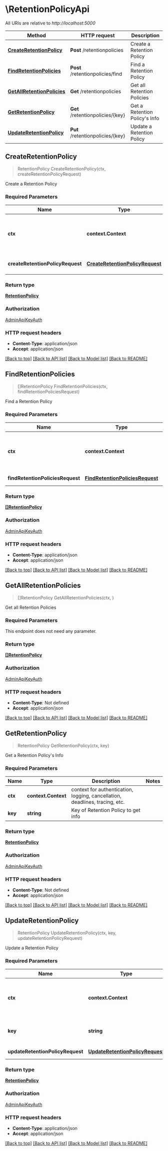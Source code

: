 # \RetentionPolicyApi

All URIs are relative to *http://localhost:5000*

Method | HTTP request | Description
------------- | ------------- | -------------
[**CreateRetentionPolicy**](RetentionPolicyApi.md#CreateRetentionPolicy) | **Post** /retentionpolicies | Create a Retention Policy
[**FindRetentionPolicies**](RetentionPolicyApi.md#FindRetentionPolicies) | **Post** /retentionpolicies/find | Find a Retention Policy
[**GetAllRetentionPolicies**](RetentionPolicyApi.md#GetAllRetentionPolicies) | **Get** /retentionpolicies | Get all Retention Policies
[**GetRetentionPolicy**](RetentionPolicyApi.md#GetRetentionPolicy) | **Get** /retentionpolicies/{key} | Get a Retention Policy&#39;s Info
[**UpdateRetentionPolicy**](RetentionPolicyApi.md#UpdateRetentionPolicy) | **Put** /retentionpolicies/{key} | Update a Retention Policy



## CreateRetentionPolicy

> RetentionPolicy CreateRetentionPolicy(ctx, createRetentionPolicyRequest)

Create a Retention Policy

### Required Parameters


Name | Type | Description  | Notes
------------- | ------------- | ------------- | -------------
**ctx** | **context.Context** | context for authentication, logging, cancellation, deadlines, tracing, etc.
**createRetentionPolicyRequest** | [**CreateRetentionPolicyRequest**](CreateRetentionPolicyRequest.md)| Retention Policy information | 

### Return type

[**RetentionPolicy**](RetentionPolicy.md)

### Authorization

[AdminApiKeyAuth](../README.md#AdminApiKeyAuth)

### HTTP request headers

- **Content-Type**: application/json
- **Accept**: application/json

[[Back to top]](#) [[Back to API list]](../README.md#documentation-for-api-endpoints)
[[Back to Model list]](../README.md#documentation-for-models)
[[Back to README]](../README.md)


## FindRetentionPolicies

> []RetentionPolicy FindRetentionPolicies(ctx, findRetentionPoliciesRequest)

Find a Retention Policy

### Required Parameters


Name | Type | Description  | Notes
------------- | ------------- | ------------- | -------------
**ctx** | **context.Context** | context for authentication, logging, cancellation, deadlines, tracing, etc.
**findRetentionPoliciesRequest** | [**FindRetentionPoliciesRequest**](FindRetentionPoliciesRequest.md)| Retention Policy query | 

### Return type

[**[]RetentionPolicy**](RetentionPolicy.md)

### Authorization

[AdminApiKeyAuth](../README.md#AdminApiKeyAuth)

### HTTP request headers

- **Content-Type**: application/json
- **Accept**: application/json

[[Back to top]](#) [[Back to API list]](../README.md#documentation-for-api-endpoints)
[[Back to Model list]](../README.md#documentation-for-models)
[[Back to README]](../README.md)


## GetAllRetentionPolicies

> []RetentionPolicy GetAllRetentionPolicies(ctx, )

Get all Retention Policies

### Required Parameters

This endpoint does not need any parameter.

### Return type

[**[]RetentionPolicy**](RetentionPolicy.md)

### Authorization

[AdminApiKeyAuth](../README.md#AdminApiKeyAuth)

### HTTP request headers

- **Content-Type**: Not defined
- **Accept**: application/json

[[Back to top]](#) [[Back to API list]](../README.md#documentation-for-api-endpoints)
[[Back to Model list]](../README.md#documentation-for-models)
[[Back to README]](../README.md)


## GetRetentionPolicy

> RetentionPolicy GetRetentionPolicy(ctx, key)

Get a Retention Policy's Info

### Required Parameters


Name | Type | Description  | Notes
------------- | ------------- | ------------- | -------------
**ctx** | **context.Context** | context for authentication, logging, cancellation, deadlines, tracing, etc.
**key** | **string**| Key of Retention Policy to get info | 

### Return type

[**RetentionPolicy**](RetentionPolicy.md)

### Authorization

[AdminApiKeyAuth](../README.md#AdminApiKeyAuth)

### HTTP request headers

- **Content-Type**: Not defined
- **Accept**: application/json

[[Back to top]](#) [[Back to API list]](../README.md#documentation-for-api-endpoints)
[[Back to Model list]](../README.md#documentation-for-models)
[[Back to README]](../README.md)


## UpdateRetentionPolicy

> RetentionPolicy UpdateRetentionPolicy(ctx, key, updateRetentionPolicyRequest)

Update a Retention Policy

### Required Parameters


Name | Type | Description  | Notes
------------- | ------------- | ------------- | -------------
**ctx** | **context.Context** | context for authentication, logging, cancellation, deadlines, tracing, etc.
**key** | **string**| Key of Retention Policy to update | 
**updateRetentionPolicyRequest** | [**UpdateRetentionPolicyRequest**](UpdateRetentionPolicyRequest.md)| RetentionPolicy information | 

### Return type

[**RetentionPolicy**](RetentionPolicy.md)

### Authorization

[AdminApiKeyAuth](../README.md#AdminApiKeyAuth)

### HTTP request headers

- **Content-Type**: application/json
- **Accept**: application/json

[[Back to top]](#) [[Back to API list]](../README.md#documentation-for-api-endpoints)
[[Back to Model list]](../README.md#documentation-for-models)
[[Back to README]](../README.md)

